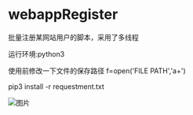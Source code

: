 # webappRegister
批量注册某网站用户的脚本，采用了多线程

运行环境:python3

使用前修改一下文件的保存路径
f=open('FILE PATH','a+')

pip3 install -r requestment.txt

![图片](https://user-images.githubusercontent.com/71026994/136239407-d5469ef5-4f7f-4792-8516-33cbe014ecd6.png)
